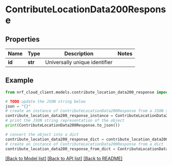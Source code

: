# ContributeLocationData200Response


## Properties

Name | Type | Description | Notes
------------ | ------------- | ------------- | -------------
**id** | **str** | Universally unique identifier | 

## Example

```python
from nrf_cloud_client.models.contribute_location_data200_response import ContributeLocationData200Response

# TODO update the JSON string below
json = "{}"
# create an instance of ContributeLocationData200Response from a JSON string
contribute_location_data200_response_instance = ContributeLocationData200Response.from_json(json)
# print the JSON string representation of the object
print(ContributeLocationData200Response.to_json())

# convert the object into a dict
contribute_location_data200_response_dict = contribute_location_data200_response_instance.to_dict()
# create an instance of ContributeLocationData200Response from a dict
contribute_location_data200_response_from_dict = ContributeLocationData200Response.from_dict(contribute_location_data200_response_dict)
```
[[Back to Model list]](../README.md#documentation-for-models) [[Back to API list]](../README.md#documentation-for-api-endpoints) [[Back to README]](../README.md)


